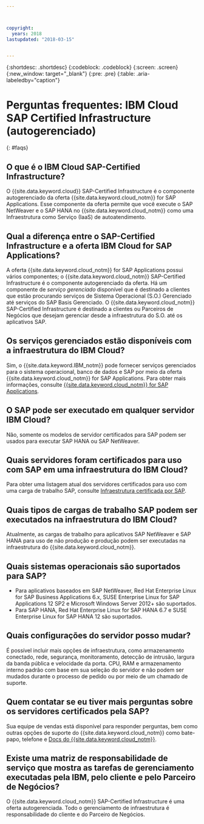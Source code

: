 ```yaml
---



copyright:
  years: 2018
lastupdated: "2018-03-15"


---
```


{:shortdesc: .shortdesc}
{:codeblock: .codeblock}
{:screen: .screen}
{:new_window: target="_blank"}
{:pre: .pre}
{:table: .aria-labeledby="caption"}

# Perguntas frequentes: IBM Cloud SAP Certified Infrastructure (autogerenciado)
{: #faqs}

## O que é o IBM Cloud SAP-Certified Infrastructure?

O {{site.data.keyword.cloud}} SAP-Certified Infrastructure é o componente autogerenciado da oferta {{site.data.keyword.cloud_notm}} for SAP Applications. Esse componente da oferta permite que você execute o SAP NetWeaver e o SAP HANA no {{site.data.keyword.cloud_notm}} como uma Infraestrutura como Serviço (IaaS) de autoatendimento.

## Qual a diferença entre o SAP-Certified Infrastructure e a oferta IBM Cloud for SAP Applications?

A oferta {{site.data.keyword.cloud_notm}} for SAP Applications possui vários componentes; o {{site.data.keyword.cloud_notm}} SAP-Certified Infrastructure é o componente autogerenciado da oferta. Há um componente de *serviço gerenciado* disponível que é destinado a clientes que estão procurando serviços de Sistema Operacional (S.O.) Gerenciado até serviços do SAP Basis Gerenciado. O {{site.data.keyword.cloud_notm}} SAP-Certified Infrastructure é destinado a clientes ou Parceiros de Negócios que desejam gerenciar desde a infraestrutura do S.O. até os aplicativos SAP.

## Os serviços gerenciados estão disponíveis com a infraestrutura do IBM Cloud?

Sim, o {{site.data.keyword.IBM_notm}} pode fornecer serviços gerenciados para o sistema operacional, banco de dados e SAP por meio da oferta {{site.data.keyword.cloud_notm}} for SAP Applications. Para obter mais informações, consulte [{{site.data.keyword.cloud_notm}} for SAP Applications](https://www.ibm.com/cloud/sap/managed).

## O SAP pode ser executado em qualquer servidor IBM Cloud?

Não, somente os modelos de servidor certificados para SAP podem ser usados para executar SAP HANA ou SAP NetWeaver.

## Quais servidores foram certificados para uso com SAP em uma infraestrutura do IBM Cloud?  

Para obter uma listagem atual dos servidores certificados para uso com uma carga de trabalho SAP, consulte [Infraestrutura certificada por SAP](https://www.ibm.com/cloud/bare-metal-servers/sap).

## Quais tipos de cargas de trabalho SAP podem ser executados na infraestrutura do IBM Cloud?

Atualmente, as cargas de trabalho para aplicativos SAP NetWeaver e SAP HANA para uso de não produção e produção podem ser executadas na infraestrutura do {{site.data.keyword.cloud_notm}}.

## Quais sistemas operacionais são suportados para SAP?

  * Para aplicativos baseados em SAP NetWeaver, Red Hat Enterprise Linux for SAP Business Applications 6.x, SUSE Enterprise Linux for SAP Applications 12 SP2 e Microsoft Windows Server 2012+ são suportados.
  * Para SAP HANA, Red Hat Enterprise Linux for SAP HANA 6.7 e SUSE Enterprise Linux for SAP HANA 12 são suportados.
  
## Quais configurações do servidor posso mudar?

É possível incluir mais opções de infraestrutura, como armazenamento conectado, rede, segurança, monitoramento, detecção de intrusão, largura da banda pública e velocidade da porta. CPU, RAM e armazenamento interno padrão com base em sua seleção do servidor e não podem ser mudados durante o processo de pedido ou por meio de um chamado de suporte.

## Quem contatar se eu tiver mais perguntas sobre os servidores certificados pela SAP?

Sua equipe de vendas está disponível para responder perguntas, bem como outras opções de suporte do {{site.data.keyword.cloud_notm}} como bate-papo, telefone e [Docs do {{site.data.keyword.cloud_notm}}](https://console.bluemix.net/docs/get-support/howtogetsupport.html).

## Existe uma matriz de responsabilidade de serviço que mostra as tarefas de gerenciamento executadas pela IBM, pelo cliente e pelo Parceiro de Negócios?

O {{site.data.keyword.cloud_notm}} SAP-Certified Infrastructure é uma oferta autogerenciada. Todo o gerenciamento de infraestrutura é responsabilidade do cliente e do Parceiro de Negócios.
